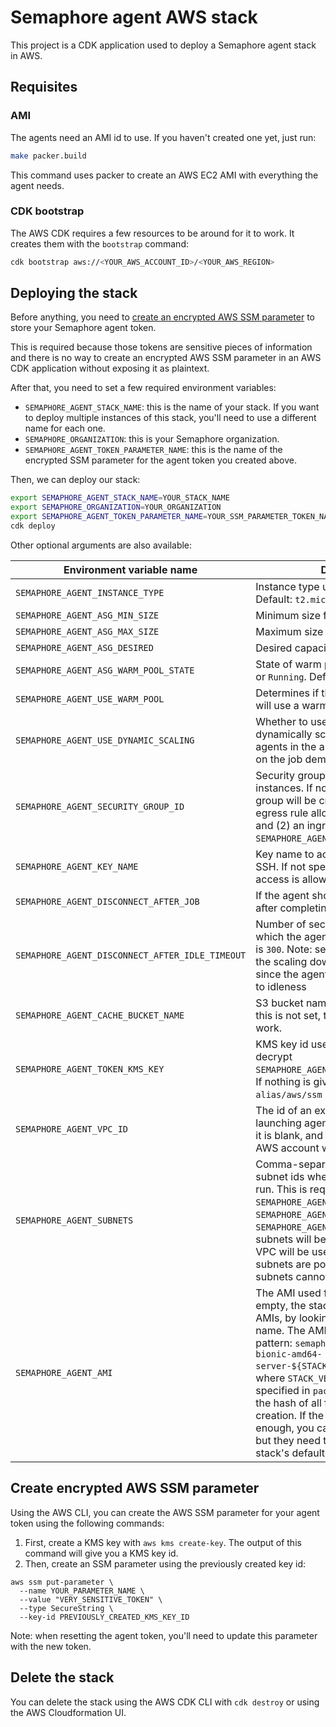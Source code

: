 # Semaphore agent AWS stack

This project is a CDK application used to deploy a Semaphore agent stack in AWS.

## Requisites

### AMI

The agents need an AMI id to use. If you haven't created one yet, just run:

```bash
make packer.build
```

This command uses packer to create an AWS EC2 AMI with everything the agent needs.

### CDK bootstrap

The AWS CDK requires a few resources to be around for it to work. It creates them with the `bootstrap` command:

```bash
cdk bootstrap aws://<YOUR_AWS_ACCOUNT_ID>/<YOUR_AWS_REGION>
```

## Deploying the stack

Before anything, you need to [create an encrypted AWS SSM parameter](#create-encrypted-aws-ssm-parameter) to store your Semaphore agent token.

This is required because those tokens are sensitive pieces of information and there is no way to create an encrypted AWS SSM parameter in an AWS CDK application without exposing it as plaintext.

After that, you need to set a few required environment variables:
- `SEMAPHORE_AGENT_STACK_NAME`: this is the name of your stack. If you want to deploy multiple instances of this stack, you'll need to use a different name for each one.
- `SEMAPHORE_ORGANIZATION`: this is your Semaphore organization.
- `SEMAPHORE_AGENT_TOKEN_PARAMETER_NAME`: this is the name of the encrypted SSM parameter for the agent token you created above.

Then, we can deploy our stack:

```bash
export SEMAPHORE_AGENT_STACK_NAME=YOUR_STACK_NAME
export SEMAPHORE_ORGANIZATION=YOUR_ORGANIZATION
export SEMAPHORE_AGENT_TOKEN_PARAMETER_NAME=YOUR_SSM_PARAMETER_TOKEN_NAME
cdk deploy
```

Other optional arguments are also available:

| Environment variable name                       | Description |
|-------------------------------------------------|-------------|
| `SEMAPHORE_AGENT_INSTANCE_TYPE`                 | Instance type used for the agents. Default: `t2.micro` |
| `SEMAPHORE_AGENT_ASG_MIN_SIZE`                  | Minimum size for the asg. Default: `0` |
| `SEMAPHORE_AGENT_ASG_MAX_SIZE`                  | Maximum size for the asg. Default: `1` |
| `SEMAPHORE_AGENT_ASG_DESIRED`                   | Desired capacity for the asg. Default: `1` |
| `SEMAPHORE_AGENT_ASG_WARM_POOL_STATE`           | State of warm pool instances: `Stopped` or `Running`. Default: `Stopped` |
| `SEMAPHORE_AGENT_USE_WARM_POOL`                 | Determines if the auto scaling group will use a warm pool. Default is `true`. |
| `SEMAPHORE_AGENT_USE_DYNAMIC_SCALING`           | Whether to use a lambda to dynamically scale the number of agents in the auto scaling group based on the job demand. Default is `true`. |
| `SEMAPHORE_AGENT_SECURITY_GROUP_ID`             | Security group id to use for agent instances. If not specified, a security group will be created with (1) an egress rule allowing all outbound traffic and (2) an ingress rule for SSH, if `SEMAPHORE_AGENT_KEY_NAME` is specified |
| `SEMAPHORE_AGENT_KEY_NAME`                      | Key name to access agents through SSH. If not specified, no SSH inbound access is allowed |
| `SEMAPHORE_AGENT_DISCONNECT_AFTER_JOB`          | If the agent should shutdown or not after completing a job. Default is `true` |
| `SEMAPHORE_AGENT_DISCONNECT_AFTER_IDLE_TIMEOUT` | Number of seconds of idleness after which the agent will shutdown. Default is `300`. Note: setting this to 0 will disable the scaling down behavior of the stack, since the agents won't shutdown due to idleness |
| `SEMAPHORE_AGENT_CACHE_BUCKET_NAME`             | S3 bucket name to use for caching. If this is not set, the cache CLI won't work. |
| `SEMAPHORE_AGENT_TOKEN_KMS_KEY`                 | KMS key id used to encrypt and decrypt `SEMAPHORE_AGENT_TOKEN_PARAMETER_NAME`. If nothing is given, the default `alias/aws/ssm` key is assumed. |
| `SEMAPHORE_AGENT_VPC_ID`                        | The id of an existing VPC to use when launching agent instances. By default, it is blank, and the default VPC on your AWS account will be used. |
| `SEMAPHORE_AGENT_SUBNETS`                       | Comma-separated list of existing VPC subnet ids where EC2 instances will run. This is required when using `SEMAPHORE_AGENT_VPC_ID`. If `SEMAPHORE_AGENT_SUBNETS` is set, but `SEMAPHORE_AGENT_VPC_ID` is blank, the subnets will be ignored, and the default VPC will be used. Private and public subnets are possible, but isolated subnets cannot be used. |
| `SEMAPHORE_AGENT_AMI`                           | The AMI used for all the instances. If empty, the stack will use the default AMIs, by looking them up by their name. The AMI name follows the pattern: `semaphore-agent-ubuntu-bionic-amd64-server-${STACK_VERSION}-${HASH}`, where `STACK_VERSION` is the version specified in `package.json`, and `HASH` is the hash of all files related to the AMI creation. If the default AMI isn't enough, you can use your own AMIs, but they need to be based off of the stack's default AMI. |

## Create encrypted AWS SSM parameter

Using the AWS CLI, you can create the AWS SSM parameter for your agent token using the following commands:

1. First, create a KMS key with `aws kms create-key`. The output of this command will give you a KMS key id.
2. Then, create an SSM parameter using the previously created key id:

```
aws ssm put-parameter \
  --name YOUR_PARAMETER_NAME \
  --value "VERY_SENSITIVE_TOKEN" \
  --type SecureString \
  --key-id PREVIOUSLY_CREATED_KMS_KEY_ID
```

Note: when resetting the agent token, you'll need to update this parameter with the new token.

## Delete the stack

You can delete the stack using the AWS CDK CLI with `cdk destroy` or using the AWS Cloudformation UI.

